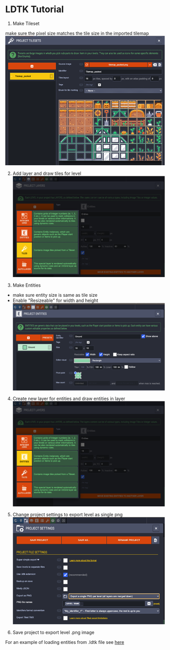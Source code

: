 # LDTK Tutorial

1. Make Tileset

make sure the pixel size matches the tile size in the imported tilemap
![](img/tilemap.png)

2. Add layer and draw tiles for level
![](img/tilemap-layer.png)

3. Make Entities
 - make sure entity size is same as tile size
 - Enable "Resizeable" for width and height
![](img/entity.png)

4. Create new layer for entities and draw entities in layer
![](img/entity-layer.png)

5. Change project settings to export level as single png
![](img/settings.png)

6. Save project to export level .png image

For an example of loading entities from .ldtk file see [here](https://github.com/cmorace/PeanutsPythonFinalProject/blob/main/platformer_example/test.py)